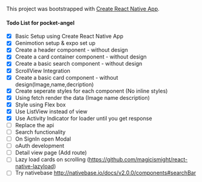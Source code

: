 This project was bootstrapped with [Create React Native App](https://github.com/react-community/create-react-native-app).

#### Todo List for pocket-angel

- [x] Basic Setup using Create React Native App
- [x] Genimotion setup & expo set up
- [x] Create a header component - without design
- [x] Create a card container component - without design
- [x] Create a basic search component - without design
- [x] ScrollView Integration
- [x] Create a basic card component - without design(Image,name,decription)
- [x] Create seperate styles for each component (No inline styles)
- [x] Using fetch render the data (Image name description)
- [x] Style using Flex box
- [x] Use ListView instead of view
- [x] Use Activity Indicator for loader until you get response
- [ ] Replace the api 
- [ ] Search functionality 
- [ ] On SignIn open Modal
- [ ] oAuth development
- [ ] Detail view page (Add route)
- [ ] Lazy load cards on scrolling (https://github.com/magicismight/react-native-lazyload)
- [ ] Try nativebase http://nativebase.io/docs/v2.0.0/components#searchBar
